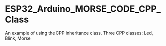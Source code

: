 # ESP32_Arduino_MORSE_CODE_CPP_Class
An example of using the CPP inheritance class.   Three CPP classes: Led, Blink, Morse 
